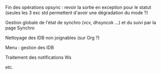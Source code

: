 Fin des opérations opsync : revoir la sortie en exception pour le statut (seules les 3 exc std permettent d'avoir une dégradation du mode ?)

Gestion globale de l'état de synchro (vcv, dhsyncok ...) et du suivi par la page Synchro

Nettoyage des IDB non joignables (sur Org ?)

Menu : gestion des IDB

Traitement des notifications Ws

etc.
